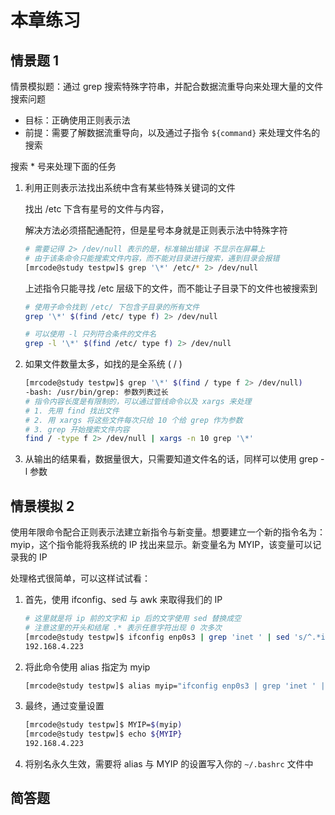 # 本章练习

## 情景题 1

情景模拟题：通过 grep 搜索特殊字符串，并配合数据流重导向来处理大量的文件搜索问题

- 目标：正确使用正则表示法
- 前提：需要了解数据流重导向，以及通过子指令 `${command}` 来处理文件名的搜索

搜索 * 号来处理下面的任务

1. 利用正则表示法找出系统中含有某些特殊关键词的文件

   找出 /etc 下含有星号的文件与内容，

   解决方法必须搭配通配符，但是星号本身就是正则表示法中特殊字符

   ```bash
   # 需要记得 2> /dev/null 表示的是，标准输出错误 不显示在屏幕上
   # 由于该条命令只能搜索文件内容，而不能对目录进行搜索，遇到目录会报错
   [mrcode@study testpw]$ grep '\*' /etc/* 2> /dev/null
   ```

   上述指令只能寻找 /etc 层级下的文件，而不能让子目录下的文件也被搜索到

   ```bash
   # 使用子命令找到 /etc/ 下包含子目录的所有文件
   grep '\*' $(find /etc/ type f) 2> /dev/null
   
   # 可以使用 -l 只列符合条件的文件名
   grep -l '\*' $(find /etc/ type f) 2> /dev/null
   ```

2. 如果文件数量太多，如找的是全系统 ( / )

   ```bash
   [mrcode@study testpw]$ grep '\*' $(find / type f 2> /dev/null)
   -bash: /usr/bin/grep: 参数列表过长
   # 指令内容长度是有限制的，可以通过管线命令以及 xargs 来处理
   # 1. 先用 find 找出文件
   # 2. 用 xargs 将这些文件每次只给 10 个给 grep 作为参数
   # 3. grep 开始搜索文件内容
   find / -type f 2> /dev/null | xargs -n 10 grep '\*'
   ```

3. 从输出的结果看，数据量很大，只需要知道文件名的话，同样可以使用 grep -l 参数

## 情景模拟 2

使用年限命令配合正则表示法建立新指令与新变量。想要建立一个新的指令名为：myip，这个指令能将我系统的 IP 找出来显示。新变量名为 MYIP，该变量可以记录我的 IP

处理格式很简单，可以这样试试看：

1. 首先，使用 ifconfig、sed 与 awk 来取得我们的 IP

   ```bash
   # 这里就是将 ip 前的文字和 ip 后的文字使用 sed 替换成空
   # 注意这里的开头和结尾 .* 表示任意字符出现 0 次多次
   [mrcode@study testpw]$ ifconfig enp0s3 | grep 'inet ' | sed 's/^.*inet //g' | sed 's/ *netmask.*$//g'
   192.168.4.223
   ```

2. 将此命令使用 alias 指定为 myip

   ```bash
   [mrcode@study testpw]$ alias myip="ifconfig enp0s3 | grep 'inet ' | sed 's/^.*inet //g' | sed 's/ *netmask.*$//g'"
   ```

3. 最终，通过变量设置

   ```bash
   [mrcode@study testpw]$ MYIP=$(myip)
   [mrcode@study testpw]$ echo ${MYIP}
   192.168.4.223
   ```

4. 将别名永久生效，需要将 alias 与 MYIP 的设置写入你的 `~/.bashrc` 文件中

## 简答题

